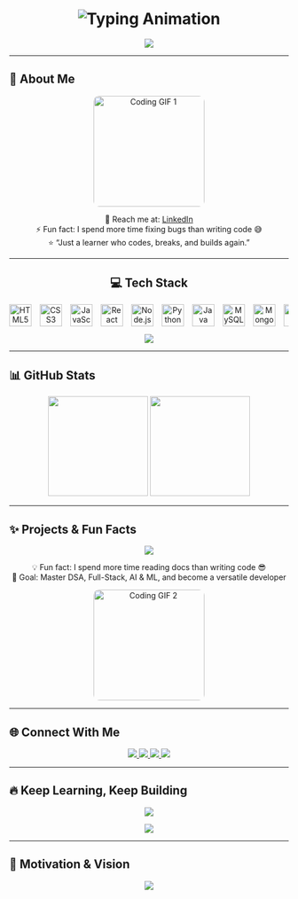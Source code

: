 <h1 align="center">
  <img src="https://readme-typing-svg.herokuapp.com?font=Fira+Code&size=48&duration=3000&pause=500&color=FF79C6&center=true&vCenter=true&width=1200&lines=Hey+👋+I'm+Anurag;Full+Stack+Developer+%26+AI+Enthusiast;Welcome+to+My+Interactive+Profile" alt="Typing Animation"/>
</h1>

<p align="center">
  <img src="https://readme-typing-svg.herokuapp.com?font=Fira+Code&size=32&duration=2500&pause=500&color=50fa7b&center=true&vCenter=true&width=1200&lines=Building+Dynamic+Web+Apps...;Solving+DSA+Challenges...;Learning+AI+%26+ML...;Sharing+Knowledge+Online..." />
</p>

---

<h2 align="left">🌱 About Me</h2>

<p align="center">
  <img src="https://media.giphy.com/media/3o7qE1YN7aBOFPRw8E/giphy.gif" alt="Coding GIF 1" height="200" style="border-radius:10px;"/>
</p>

<p align="center">
  🔗 Reach me at: <a href="https://www.linkedin.com/in/anurag-paul-022206334/">LinkedIn</a><br>
  ⚡ Fun fact: I spend more time fixing bugs than writing code 😅<br>
  ⭐ “Just a learner who codes, breaks, and builds again.”
</p>

---

<h2 align="center">💻 Tech Stack</h2>

<div align="center" style="display:flex; flex-wrap:nowrap; overflow-x:auto; gap:15px;">
  <img src="https://cdn.jsdelivr.net/gh/devicons/devicon/icons/html5/html5-original.svg" height="40" title="HTML5" />
  <img src="https://cdn.jsdelivr.net/gh/devicons/devicon/icons/css3/css3-original.svg" height="40" title="CSS3" />
  <img src="https://cdn.jsdelivr.net/gh/devicons/devicon/icons/javascript/javascript-original.svg" height="40" title="JavaScript" />
  <img src="https://cdn.jsdelivr.net/gh/devicons/devicon/icons/react/react-original.svg" height="40" title="React" />
  <img src="https://cdn.jsdelivr.net/gh/devicons/devicon/icons/nodejs/nodejs-original.svg" height="40" title="Node.js" />
  <img src="https://cdn.jsdelivr.net/gh/devicons/devicon/icons/python/python-original.svg" height="40" title="Python" />
  <img src="https://cdn.jsdelivr.net/gh/devicons/devicon/icons/java/java-original.svg" height="40" title="Java" />
  <img src="https://cdn.jsdelivr.net/gh/devicons/devicon/icons/mysql/mysql-original.svg" height="40" title="MySQL" />
  <img src="https://cdn.jsdelivr.net/gh/devicons/devicon/icons/mongodb/mongodb-original.svg" height="40" title="MongoDB" />
  <img src="https://cdn.jsdelivr.net/gh/devicons/devicon/icons/git/git-original.svg" height="40" title="Git" />
  <img src="https://cdn.jsdelivr.net/gh/devicons/devicon/icons/github/github-original.svg" height="40" title="GitHub" />
</div>

<p align="center">
  <img src="https://readme-typing-svg.herokuapp.com?font=Fira+Code&size=24&duration=3000&pause=500&color=ffb86c&center=true&vCenter=true&width=1200&lines=Frontend:+HTML,+CSS,+JS,+React;Backend:+Node.js,+Express.js;Database:+MongoDB,+MySQL;Tools:+Git,+GitHub,+VS+Code;Learning+New+Technologies+Every+Day..." />
</p>

---

<h2 align="left">📊 GitHub Stats</h2>

<div align="center">
  <img src="https://github-readme-stats.vercel.app/api?username=dexterrrrrrrrrrrrrrrrrrrrr&show_icons=true&theme=dracula&count_private=true&include_all_commits=true&hide_title=false&line_height=30" height="180" />
  <img src="https://github-readme-stats.vercel.app/api/top-langs?username=dexterrrrrrrrrrrrrrrrrrrrr&theme=dracula&layout=compact&langs_count=7" height="180" />
</div>

---

<h2 align="left">✨ Projects & Fun Facts</h2>

<p align="center">
  <img src="https://readme-typing-svg.herokuapp.com?font=Fira+Code&size=28&duration=3500&pause=500&color=50fa7b&center=true&vCenter=true&width=1200&lines=Building+Interactive+Web+Apps;Experimenting+with+AI+%26+ML;Learning+New+Technologies;Sharing+Knowledge;Fixing+Bugs+Like+a+Pro;Contributing+to+Open+Source" />
</p>

<p align="center">
  💡 Fun fact: I spend more time reading docs than writing code 😎<br>
  🎯 Goal: Master DSA, Full-Stack, AI & ML, and become a versatile developer
</p>

<p align="center">
  <img src="https://media.giphy.com/media/l0HlPjez5x6eZ4Q7u/giphy.gif" alt="Coding GIF 2" height="200" style="border-radius:10px;"/>
</p>

---

<h2 align="left">🌐 Connect With Me</h2>

<div align="center">
  <a href="https://www.linkedin.com/in/anurag-paul-022206334/">
    <img src="https://img.shields.io/badge/LinkedIn-0A66C2?style=for-the-badge&logo=linkedin&logoColor=white" />
  </a>
  <a href="https://instagram.com/ofc.itz_anurag/">
    <img src="https://img.shields.io/badge/Instagram-E4405F?style=for-the-badge&logo=instagram&logoColor=white" />
  </a>
  <a href="https://discord.com/">
    <img src="https://img.shields.io/badge/Discord-5865F2?style=for-the-badge&logo=discord&logoColor=white" />
  </a>
  <a href="https://t.me/">
    <img src="https://img.shields.io/badge/Telegram-0088cc?style=for-the-badge&logo=telegram&logoColor=white" />
  </a>
</div>

---

<h2 align="left">🔥 Keep Learning, Keep Building</h2>

<p align="center">
  <img src="https://readme-typing-svg.herokuapp.com?font=Fira+Code&size=28&duration=4000&pause=500&color=ff79c6&center=true&vCenter=true&width=1200&lines=Learning+Never+Stops;Building+Is+Fun;Coding+Is+Life;Sharing+Knowledge+Is+Power;Always+Innovating,+Always+Improving..." />
</p>

<p align="center">
  <img src="https://readme-typing-svg.herokuapp.com?font=Fira+Code&size=24&duration=3000&pause=500&color=8be9fd&center=true&vCenter=true&width=1200&lines=Dynamic+Web+Development...;AI+%26+Machine+Learning...;Open+Source+Contributions...;Continuous+Growth..." />
</p>

---

<h2 align="left">💫 Motivation & Vision</h2>

<p align="center">
  <img src="https://readme-typing-svg.herokuapp.com?font=Fira+Code&size=28&duration=4000&pause=500&color=ffb86c&center=true&vCenter=true&width=1200&lines=Code+Today,+Impact+Tomorrow...;Dream+Big,+Build+Bigger...;Learning+Is+A+Journey,+Not+A+Destination...;Keep+Coding,+Keep+Growing..." />
</p>
